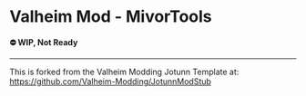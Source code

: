 # Valheim Mod - MivorTools

**⛔️ WIP, Not Ready**



---

This is forked from the Valheim Modding Jotunn Template at: https://github.com/Valheim-Modding/JotunnModStub
